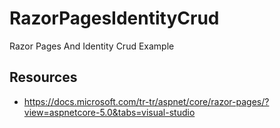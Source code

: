 # RazorPagesIdentityCrud
Razor Pages And Identity Crud Example
## Resources
- https://docs.microsoft.com/tr-tr/aspnet/core/razor-pages/?view=aspnetcore-5.0&tabs=visual-studio
